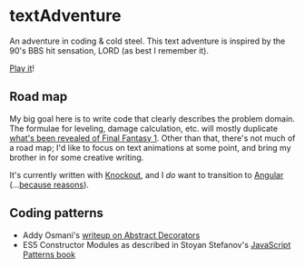textAdventure
=============

An adventure in coding &amp; cold steel. This text adventure is inspired by the 90's BBS hit sensation, LORD (as best I remember it).

[Play it](http://webbrewer.github.io/textAdventure)!

Road map
--------

My big goal here is to write code that clearly describes the problem domain. The formulae for leveling, damage calculation, etc. will mostly duplicate [what's been revealed of Final Fantasy 1](http://db.gamefaqs.com/console/nes/file/final_fantasy_mechanics.txt).
Other than that, there's not much of a road map; I'd like to focus on text animations at some point, and bring my brother in for some creative writing.

It's currently written with [Knockout](http://knockoutjs.com/), and I *do* want to transition to [Angular](https://angularjs.org/) (...[because reasons](http://www.google.com/trends/explore#q=angular%20js%2C%20knockout%20js%2C%20backbone%20js%2C%20ember%20js&cmpt=q)).

Coding patterns
---------------

* Addy Osmani's [writeup on Abstract Decorators](http://addyosmani.com/resources/essentialjsdesignpatterns/book/#decoratorpatternjavascript)
* ES5 Constructor Modules as described in Stoyan Stefanov's [JavaScript Patterns book](http://www.epubbud.com/book.php?g=U4H6WFZJ)
